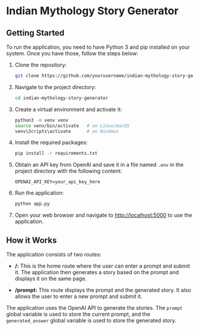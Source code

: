 # Indian Mythology Story Generator

## Getting Started

To run the application, you need to have Python 3 and pip installed on your system. Once you have those, follow the steps below:

1. Clone the repository:
    ```bash
    git clone https://github.com/yourusername/indian-mythology-story-generator.git
    ```

2. Navigate to the project directory:
    ```bash
    cd indian-mythology-story-generator
    ```

3. Create a virtual environment and activate it:
    ```bash
    python3 -m venv venv
    source venv/bin/activate   # on Linux/macOS
    venv\Scripts\activate      # on Windows
    ```

4. Install the required packages:
    ```bash
    pip install -r requirements.txt
    ```

5. Obtain an API key from OpenAI and save it in a file named `.env` in the project directory with the following content:
    ```
    OPENAI_API_KEY=your_api_key_here
    ```

6. Run the application:
    ```bash
    python app.py
    ```

7. Open your web browser and navigate to [http://localhost:5000](http://localhost:5000) to use the application.

## How it Works

The application consists of two routes:

- **/:** This is the home route where the user can enter a prompt and submit it. The application then generates a story based on the prompt and displays it on the same page.
  
- **/prompt:** This route displays the prompt and the generated story. It also allows the user to enter a new prompt and submit it.

The application uses the OpenAI API to generate the stories. The `prompt` global variable is used to store the current prompt, and the `generated_answer` global variable is used to store the generated story.

